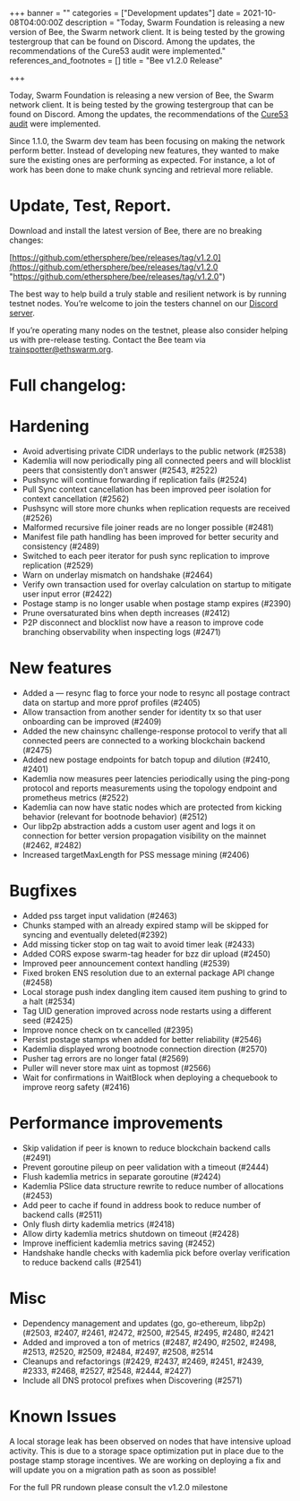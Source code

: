 +++
banner = ""
categories = ["Development updates"]
date = 2021-10-08T04:00:00Z
description = "Today, Swarm Foundation is releasing a new version of Bee, the Swarm network client. It is being tested by the growing testergroup that can be found on Discord. Among the updates, the recommendations of the Cure53 audit were implemented."
references_and_footnotes = []
title = "Bee v1.2.0 Release"

+++

Today, Swarm Foundation is releasing a new version of Bee, the Swarm network client. It is being tested by the growing testergroup that can be found on Discord. Among the updates, the recommendations of the [Cure53 audit](https://medium.com/ethereum-swarm/cure53-audit-report-results-9d9d1b683eaf) were implemented.

Since 1.1.0, the Swarm dev team has been focusing on making the network perform better. Instead of developing new features, they wanted to make sure the existing ones are performing as expected. For instance, a lot of work has been done to make chunk syncing and retrieval more reliable.

# Update, Test, Report.

Download and install the latest version of Bee, there are no breaking changes:

[https://github.com/ethersphere/bee/releases/tag/v1.2.0](https://github.com/ethersphere/bee/releases/tag/v1.2.0 "https://github.com/ethersphere/bee/releases/tag/v1.2.0")

The best way to help build a truly stable and resilient network is by running testnet nodes. You’re welcome to join the testers channel on our [Discord server](https://discord.gg/bpQ3sUpHBm).

If you’re operating many nodes on the testnet, please also consider helping us with pre-release testing. Contact the Bee team via trainspotter@ethswarm.org.

# **Full changelog:**

# Hardening

- Avoid advertising private CIDR underlays to the public network (#2538)
- Kademlia will now periodically ping all connected peers and will blocklist peers that consistently don’t answer (#2543, #2522)
- Pushsync will continue forwarding if replication fails (#2524)
- Pull Sync context cancellation has been improved peer isolation for context cancellation (#2562)
- Pushsync will store more chunks when replication requests are received (#2526)
- Malformed recursive file joiner reads are no longer possible (#2481)
- Manifest file path handling has been improved for better security and consistency (#2489)
- Switched to each peer iterator for push sync replication to improve replication (#2529)
- Warn on underlay mismatch on handshake (#2464)
- Verify own transaction used for overlay calculation on startup to mitigate user input error (#2422)
- Postage stamp is no longer usable when postage stamp expires (#2390)
- Prune oversaturated bins when depth increases (#2412)
- P2P disconnect and blocklist now have a reason to improve code branching observability when inspecting logs (#2471)

# New features

- Added a — resync flag to force your node to resync all postage contract data on startup and more pprof profiles (#2405)
- Allow transaction from another sender for identity tx so that user onboarding can be improved (#2409)
- Added the new chainsync challenge-response protocol to verify that all connected peers are connected to a working blockchain backend (#2475)
- Added new postage endpoints for batch topup and dilution (#2410, #2401)
- Kademlia now measures peer latencies periodically using the ping-pong protocol and reports measurements using the topology endpoint and prometheus metrics (#2522)
- Kademlia can now have static nodes which are protected from kicking behavior (relevant for bootnode behavior) (#2512)
- Our libp2p abstraction adds a custom user agent and logs it on connection for better version propagation visibility on the mainnet (#2462, #2482)
- Increased targetMaxLength for PSS message mining (#2406)

# Bugfixes

- Added pss target input validation (#2463)
- Chunks stamped with an already expired stamp will be skipped for syncing and eventually deleted(#2392)
- Add missing ticker stop on tag wait to avoid timer leak (#2433)
- Added CORS expose swarm-tag header for bzz dir upload (#2450)
- Improved peer announcement context handling (#2539)
- Fixed broken ENS resolution due to an external package API change (#2458)
- Local storage push index dangling item caused item pushing to grind to a halt (#2534)
- Tag UID generation improved across node restarts using a different seed (#2425)
- Improve nonce check on tx cancelled (#2395)
- Persist postage stamps when added for better reliability (#2546)
- Kademlia displayed wrong bootnode connection direction (#2570)
- Pusher tag errors are no longer fatal (#2569)
- Puller will never store max uint as topmost (#2566)
- Wait for confirmations in WaitBlock when deploying a chequebook to improve reorg safety (#2416)

# Performance improvements

- Skip validation if peer is known to reduce blockchain backend calls (#2491)
- Prevent goroutine pileup on peer validation with a timeout (#2444)
- Flush kademlia metrics in separate goroutine (#2424)
- Kademlia PSlice data structure rewrite to reduce number of allocations (#2453)
- Add peer to cache if found in address book to reduce number of backend calls (#2511)
- Only flush dirty kademlia metrics (#2418)
- Allow dirty kademlia metrics shutdown on timeout (#2428)
- Improve inefficient kademlia metrics saving (#2452)
- Handshake handle checks with kademlia pick before overlay verification to reduce backend calls (#2541)

# Misc

- Dependency management and updates (go, go-ethereum, libp2p) (#2503, #2407, #2461, #2472, #2500, #2545, #2495, #2480, #2421
- Added and improved a ton of metrics (#2487, #2490, #2502, #2498, #2513, #2520, #2509, #2484, #2497, #2508, #2514
- Cleanups and refactorings (#2429, #2437, #2469, #2451, #2439, #2333, #2468, #2527, #2548, #2444, #2427)
- Include all DNS protocol prefixes when Discovering (#2571)

# Known Issues

A local storage leak has been observed on nodes that have intensive upload activity. This is due to a storage space optimization put in place due to the postage stamp storage incentives. We are working on deploying a fix and will update you on a migration path as soon as possible!

For the full PR rundown please consult the v1.2.0 milestone
